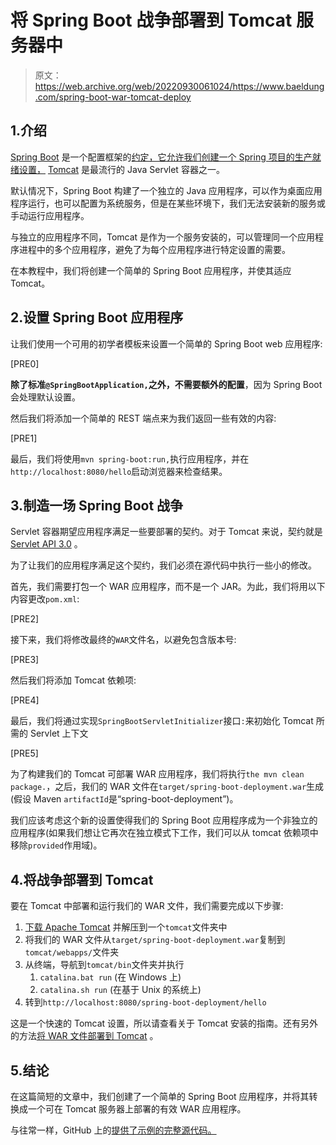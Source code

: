 # 将 Spring Boot 战争部署到 Tomcat 服务器中

> 原文：<https://web.archive.org/web/20220930061024/https://www.baeldung.com/spring-boot-war-tomcat-deploy>

## 1.介绍

[Spring Boot](https://web.archive.org/web/20221011052655/https://projects.spring.io/spring-boot/) 是一个配置框架的[约定，它允许我们创建一个 Spring 项目的生产就绪设置，](https://web.archive.org/web/20221011052655/https://en.wikipedia.org/wiki/Convention_over_configuration) [Tomcat](https://web.archive.org/web/20221011052655/https://tomcat.apache.org/) 是最流行的 Java Servlet 容器之一。

默认情况下，Spring Boot 构建了一个独立的 Java 应用程序，可以作为桌面应用程序运行，也可以配置为系统服务，但是在某些环境下，我们无法安装新的服务或手动运行应用程序。

与独立的应用程序不同，Tomcat 是作为一个服务安装的，可以管理同一个应用程序进程中的多个应用程序，避免了为每个应用程序进行特定设置的需要。

在本教程中，我们将创建一个简单的 Spring Boot 应用程序，并使其适应 Tomcat。

## 2.设置 Spring Boot 应用程序

让我们使用一个可用的初学者模板来设置一个简单的 Spring Boot web 应用程序:

[PRE0]

**除了标准`@SpringBootApplication,`之外，不需要额外的配置**，因为 Spring Boot 会处理默认设置。

然后我们将添加一个简单的 REST 端点来为我们返回一些有效的内容:

[PRE1]

最后，我们将使用`mvn spring-boot:run,`执行应用程序，并在`http://localhost:8080/hello`启动浏览器来检查结果。

## 3.制造一场 Spring Boot 战争

Servlet 容器期望应用程序满足一些要部署的契约。对于 Tomcat 来说，契约就是 [Servlet API 3.0](https://web.archive.org/web/20221011052655/https://tomcat.apache.org/tomcat-8.0-doc/servletapi/index.html) 。

为了让我们的应用程序满足这个契约，我们必须在源代码中执行一些小的修改。

首先，我们需要打包一个 WAR 应用程序，而不是一个 JAR。为此，我们将用以下内容更改`pom.xml`:

[PRE2]

接下来，我们将修改最终的`WAR`文件名，以避免包含版本号:

[PRE3]

然后我们将添加 Tomcat 依赖项:

[PRE4]

最后，我们将通过实现`SpringBootServletInitializer`接口`:`来初始化 Tomcat 所需的 Servlet 上下文

[PRE5]

为了构建我们的 Tomcat 可部署 WAR 应用程序，我们将执行`the mvn clean package.`，之后，我们的 WAR 文件在`target/spring-boot-deployment.war`生成(假设 Maven `artifactId`是“spring-boot-deployment”)。

我们应该考虑这个新的设置使得我们的 Spring Boot 应用程序成为一个非独立的应用程序(如果我们想让它再次在独立模式下工作，我们可以从 tomcat 依赖项中移除`provided`作用域)。

## 4.将战争部署到 Tomcat

要在 Tomcat 中部署和运行我们的 WAR 文件，我们需要完成以下步骤:

1.  [下载 Apache Tomcat](https://web.archive.org/web/20221011052655/https://tomcat.apache.org/download-90.cgi) 并解压到一个`tomcat`文件夹中
2.  将我们的 WAR 文件从`target/spring-boot-deployment.war`复制到`tomcat/webapps/`文件夹
3.  从终端，导航到`tomcat/bin`文件夹并执行
    1.  `catalina.bat run` (在 Windows 上)
    2.  `catalina.sh run` (在基于 Unix 的系统上)
4.  转到`http://localhost:8080/spring-boot-deployment/hello`

这是一个快速的 Tomcat 设置，所以请查看关于 Tomcat 安装的指南。还有另外的方法[将 WAR 文件部署到 Tomcat](/web/20221011052655/https://www.baeldung.com/tomcat-deploy-war) 。

## 5.结论

在这篇简短的文章中，我们创建了一个简单的 Spring Boot 应用程序，并将其转换成一个可在 Tomcat 服务器上部署的有效 WAR 应用程序。

与往常一样，GitHub 上的[提供了示例的完整源代码。](https://web.archive.org/web/20221011052655/https://github.com/eugenp/tutorials/tree/master/spring-boot-modules/spring-boot-deployment)